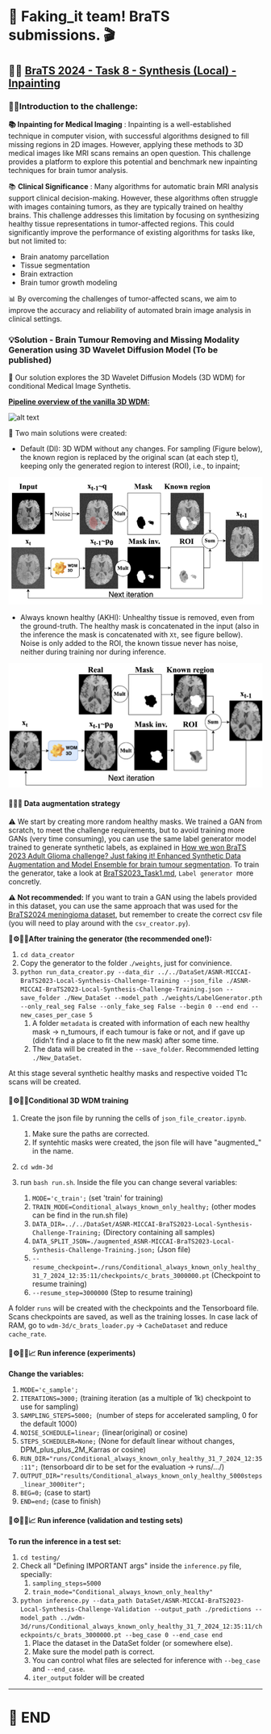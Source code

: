 # 👋 Faking_it team! BraTS submissions. 🎬

## :technologist: [BraTS 2024 - Task 8 - Synthesis (Local) - Inpainting](https://www.synapse.org/Synapse:syn53708249/wiki/627498)

### 👨‍🎓Introduction to the challenge:

**📚 Inpainting for Medical Imaging** : Inpainting is a well-established technique in computer vision, with successful algorithms designed to fill missing regions in 2D images. However, applying these methods to 3D medical images like MRI scans remains an open question. This challenge provides a platform to explore this potential and benchmark new inpainting techniques for brain tumor analysis.

📚 **Clinical Significance** : Many algorithms for automatic brain MRI analysis support clinical decision-making. However, these algorithms often struggle with images containing tumors, as they are typically trained on healthy brains. This challenge addresses this limitation by focusing on synthesizing healthy tissue representations in tumor-affected regions. This could significantly improve the performance of existing algorithms for tasks like, but not limited to:

* Brain anatomy parcellation
* Tissue segmentation
* Brain extraction
* Brain tumor growth modeling

📊 By overcoming the challenges of tumor-affected scans, we aim to improve the accuracy and reliability of automated brain image analysis in clinical settings.

### 💡Solution - Brain Tumour Removing and Missing Modality Generation using 3D Wavelet Diffusion Model (To be published)

📖 Our solution explores the 3D Wavelet Diffusion Models (3D WDM) for conditional Medical Image Synthetis.

**[Pipeline overview of the vanilla 3D WDM:](https://github.com/pfriedri/wdm-3d)**

![alt text](imgs/wdm.png "Title")

📖 Two main solutions were created:

* Default (Dl): 3D WDM without any changes. For sampling (Figure below), the known region is replaced by the original scan (at each step t), keeping only the generated region to interest (ROI), i.e., to inpaint;

![alt text](imgs/Infer_task8_base.png "Title")

* Always known healthy (AKHl): Unhealthy tissue is removed, even from the ground-truth. The healthy mask is concatenated in the input (also in the inference the mask is concatenated with  `Xt`, see figure bellow). Noise is only added to the ROI, the known tissue never has noise, neither during training nor during inference.

![alt text](imgs/Infer_task8.png "Title")

#### 🤖🏥📑 Data augmentation strategy

⚠️ We start by creating more random healthy masks. We trained a GAN from scratch, to meet the challenge requirements, but to avoid training more GANs (very time consuming), you can use the same label generator model trained to generate synthetic labels, as explained in [How we won BraTS 2023 Adult Glioma challenge? Just faking it! Enhanced Synthetic Data Augmentation and Model Ensemble for brain tumour segmentation](https://arxiv.org/abs/2402.17317). To train the generator, take a look at [BraTS2023_Task1.md](./BraTS2023_Task1.md), `Label generator `more concretly.

**⚠️ Not recommended:** If you want to train a GAN using the labels provided in this dataset, you can use the same approach that was used for the [BraTS2024 meningioma dataset](./BraTS2024_Task3.md), but remember to create the correct csv file (you will need to play around with the `csv_creator.py`).

**🤖⚙️🏃‍♀️After training the generator (the recommended one!):**

1. `cd data_creator`
2. Copy the generator to the folder .`/weights`, just for convinience.
3. `python run_data_creator.py --data_dir ../../DataSet/ASNR-MICCAI-BraTS2023-Local-Synthesis-Challenge-Training --json_file ./ASNR-MICCAI-BraTS2023-Local-Synthesis-Challenge-Training.json --save_folder ./New_DataSet --model_path ./weights/LabelGenerator.pth --only_real_seg False --only_fake_seg False --begin 0 --end end --new_cases_per_case 5`
   1. A folder `metadata` is created with information of each new healthy mask -> n_tumours, if each tumour is fake or not, and if gave up (didn't find a place to fit the new mask) after some time.
   2. The data will be created in the `--save_folder`. Recommended letting `./New_DataSet`.

At this stage several synthetic healthy masks and respective voided T1c scans will be created.

#### 🤖⚙️🏃‍♀️Conditional 3D WDM training

1. Create the json file by running the cells of `json_file_creator.ipynb`.

   1. Make sure the paths are corrected.
   2. If syntehtic masks were created, the json file will have "augmented_" in the name.
2. `cd wdm-3d`
3. run `bash run.sh`. Inside the file you can change several variables:

   1. `MODE='c_train';` (set 'train' for training)
   2. `TRAIN_MODE=Conditional_always_known_only_healthy;` (other modes can be find in the run.sh file)
   3. `DATA_DIR=../../DataSet/ASNR-MICCAI-BraTS2023-Local-Synthesis-Challenge-Training;` (Directory containing all samples)
   4. `DATA_SPLIT_JSON=./augmented_ASNR-MICCAI-BraTS2023-Local-Synthesis-Challenge-Training.json;` (Json file)
   5. `--resume_checkpoint=./runs/Conditional_always_known_only_healthy_31_7_2024_12:35:11/checkpoints/c_brats_3000000.pt` (Checkpoint to resume training)
   6. `--resume_step=3000000` (Step to resume training)

A folder `runs` will be created with the checkpoints and the Tensorboard file. Scans checkpoints are saved, as well as the training losses. In case lack of RAM, go to `wdm-3d/c_brats_loader.py` -> `CacheDataset` and reduce `cache_rate`.

#### 🤖⚙️🏃‍♀️📈 Run inference (experiments)

**Change the variables:**

1. `MODE='c_sample';`
2. `ITERATIONS=3000;` (training iteration (as a multiple of 1k) checkpoint to use for sampling)
3. `SAMPLING_STEPS=5000; `(number of steps for accelerated sampling, 0 for the default 1000)
4. `NOISE_SCHEDULE=linear;` (linear(original) or cosine)
5. `STEPS_SCHEDULER=None;`  (None for default linear without changes, DPM_plus_plus_2M_Karras or cosine)
6. `RUN_DIR="runs/Conditional_always_known_only_healthy_31_7_2024_12:35:11";` (tensorboard dir to be set for the evaluation -> runs/.../)
7. `OUTPUT_DIR="results/Conditional_always_known_only_healthy_5000steps_linear_3000iter";`
8. `BEG=0;` (case to start)
9. `END=end;` (case to finish)

#### 🤖⚙️🏃‍♀️📈 Run inference (validation and testing sets)

**To run the inference in a test set:**

1. `cd testing/`
2. Check all "Defining IMPORTANT args" inside the `inference.py` file, specially:
   1. `sampling_steps=5000`
   2. `train_mode="Conditional_always_known_only_healthy"`
3. `python inference.py --data_path DataSet/ASNR-MICCAI-BraTS2023-Local-Synthesis-Challenge-Validation --output_path ./predictions --model_path ../wdm-3d/runs/Conditional_always_known_only_healthy_31_7_2024_12:35:11/checkpoints/c_brats_3000000.pt --beg_case 0 --end_case end`
   1. Place the dataset in the DataSet folder (or somewhere else).
   2. Make sure the model path is correct.
   3. You can control what files are selected for inference with `--beg_case` and `--end_case`.
   4. `iter_output` folder will be created

---

# 🏁 END

